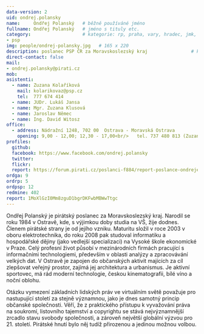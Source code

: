 ```yaml
---
data-version: 2
uid: ondrej.polansky
name:     Ondřej Polanský  	# běžně používáné jméno
fullname: Ondřej Polanský  	# jméno s tituly etc.
category:                 	# kategorie: rp, praha, vary, hradec, jmk, senat
- psp
img: people/ondrej-polansky.jpg   # 165 x 220
description: poslanec PSP ČR za Moravskoslezský kraj            	# kratký popis, max 160 znaků
direct-contact: false
mail:
- ondrej.polansky@pirati.cz
mob:			  
asistenti:
  - name: Zuzana Kolaříková
    mail: kolarikovaz@psp.cz
    tel:  777 674 414
  - name: JUDr. Lukáš Jansa
  - name: Mgr. Zuzana Klusová
  - name: Jaroslav Němec
  - name: Ing. David Witosz
office: 
  - address: Nádražní 1248, 702 00  Ostrava - Moravská Ostrava
    opening: 9,00 - 12,00; 12,30 - 17,00<br/>   tel. 737 480 813 (Zuzana Klusová)
profiles:
  github:       
  facebook: https://www.facebook.com/ondrej.polansky
  twitter: 		  
  flickr:		  
  report: https://forum.pirati.cz/poslanci-f884/report-poslance-ondreje-polanskeho-t39036.html
ordga: 9
ordrp: 5
ordpsp: 12
redmine: 402
report: 1MoXlGzI0Mm8zguD1bgrDKFwbMBWwTtgc
---
```


Ondřej Polanský je pirátský poslanec za Moravskoslezský kraj. Narodil se roku 1984 v Ostravě, kde, s výjimkou doby studia na VŠ, žije dodnes. Členem pirátské strany je od jejího vzniku. Maturitu složil v roce 2003 v oboru elektrotechnika, do roku 2008 pak studoval informatiku a hospodářské dějiny (jako vedlejší specializaci) na Vysoké škole ekonomické v Praze. Celý profesní život působí v mezinárodních firmách pracující s informačními technologiemi, především v oblasti analýzy a zpracovávání velkých dat. V Ostravě je zapojen do občanských aktivit majících za cíl zlepšovat veřejný prostor, zajímá jej architektura a urbanismus. Je aktivní sportovec, má rád moderní technologie, českou kinematografii, bílé víno a noční oblohu.

Otázku vymezení základních lidských práv ve virtuálním světě považuje pro nastupující století za stejně významnou, jako je dnes samotný princip občanské společnosti. Věří, že z praktického přístupu k vyvažování práva na soukromí, listovního tajemství a copyrightu se stává nejvýznamnější zrcadlo stavu svobody společnosti, a zároveň největší globální výzvou pro 21. století. Pirátské hnutí bylo něj tudíž přirozenou a jedinou možnou volbou.
